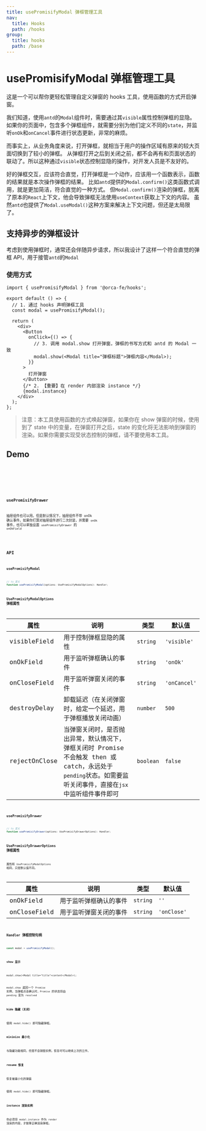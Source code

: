 ```yaml
---
title: usePromisifyModal 弹框管理工具
nav:
  title: Hooks
  path: /hooks
group:
  title: hooks
  path: /base
---
```


# usePromisifyModal 弹框管理工具

这是一个可以帮你更轻松管理自定义弹窗的 hooks 工具，使用函数的方式开启弹窗。

我们知道，使用`antd`的`Modal`组件时，需要通过其`visible`属性控制弹框的显隐。
如果你的页面中，包含多个弹框组件，就需要分别为他们定义不同的`state`，并监听`onOk`和`onCancel`事件进行状态更新，非常的麻烦。

而事实上，从业务角度来说，打开弹框，就相当于用户的操作区域有原来的较大页面切换到了较小的弹框。
从弹框打开之后到关闭之前，都不会再有和页面状态的联动了。所以这种通过`visible`状态控制显隐的操作，对开发人员是不友好的。

好的弹框交互，应该符合直觉，打开弹框是一个动作，应该用一个函数表示，函数的结果就是本次操作弹框的结果。
比如`antd`提供的`Modal.confirm()`这类函数式调用，就是更加简洁，符合直觉的一种方式。
但`Modal.confirm()`渲染的弹框，脱离了原本的`React`上下文，他会导致弹框无法使用`useContext`获取上下文的内容。
虽然`antd`也提供了`Modal.useModal()`这种方案来解决上下文问题，但还是太局限了。

## 支持异步的弹框设计

考虑到使用弹框时，通常还会伴随异步请求，所以我设计了这样一个符合直觉的弹框 API，用于接管`antd`的`Modal`

### 使用方式

```tsx | pure
import { usePromisifyModal } from '@orca-fe/hooks';

export default () => {
  // 1. 通过 hooks 声明弹框工具
  const modal = usePromisifyModal();

  return (
    <div>
      <Button
        onClick={() => {
          // 3. 调用 modal.show 打开弹窗，弹框的书写方式和 antd 的 Modal 一致
          modal.show(<Modal title="弹框标题">弹框内容</Modal>);
        }}
      >
        打开弹窗
      </Button>
      {/* 2. 【重要】在 render 内部渲染 instance */}
      {modal.instance}
    </div>
  );
};
```

> 注意：本工具使用函数的方式唤起弹窗，如果你在 show 弹窗的时候，使用到了 state 中的变量，在弹窗打开之后，state 的变化将无法影响到弹窗的渲染。如果你需要实现受状态控制的弹框，请不要使用本工具。

## Demo

<code title="基本使用" src="../../demo/usePromisifyModal/basic.tsx" />

<code title="带交互" description="弹窗中包含输入框等需要交互的内容" src="../../demo/usePromisifyModal/interactive.tsx" />

<code title="自定义弹窗" description="自定义弹窗指的是，你可以基于`Modal`封装属于自己的弹框组件，将复杂的业务逻辑放在弹框组件内部实现，只要对外仍保留 visible/onOk/onCancel 属性即可。" src="../../demo/usePromisifyModal/custom.tsx" />

### usePromisifyDrawer

抽屉组件也可以用。但是默认情况下，抽屉组件不带 onOk 确认事件，如果你打算对抽屉组件进行二次封装，并需要 `onOk` 事件，也可以单独设置 `usePromisifyDrawer` 的 `onOkField`

<code title="Drawer" description="我们对侧边抽屉组件 Drawer 也做了类似的封装。" src="../../demo/usePromisifyModal/drawer.tsx" />

## API

### usePromisifyModal

```ts | pure
// ts 定义
function usePromisifyModal(options: UsePromisifyModalOptions): Handler;
```

### UsePromisifyModalOptions 弹框属性

| 属性          | 说明                                                                                                                                                        | 类型      | 默认值       |
| ------------- | ----------------------------------------------------------------------------------------------------------------------------------------------------------- | --------- | ------------ |
| visibleField  | 用于控制弹框显隐的属性                                                                                                                                      | `string`  | `'visible'`  |
| onOkField     | 用于监听弹框确认的事件                                                                                                                                      | `string`  | `'onOk'`     |
| onCloseField  | 用于监听弹窗关闭的事件                                                                                                                                      | `string`  | `'onCancel'` |
| destroyDelay  | 卸载延迟（在关闭弹窗时，给定一个延迟，用于弹框播放关闭动画）                                                                                                | `number`  | `500`        |
| rejectOnClose | 当弹窗关闭时，是否抛出异常，默认情况下，弹框关闭时 Promise 不会触发 then 或 catch，永远处于`pending`状态。如需要监听关闭事件，直接在`jsx`中监听组件事件即可 | `boolean` | `false`      |

### usePromisifyDrawer

```ts | pure
// ts 定义
function usePromisifyDrawer(options: UsePromisifyDrawerOptions): Handler;
```

### UsePromisifyDrawerOptions 弹框属性

属性和 `UsePromisifyModalOptions` 相同，只是默认值不同。

| 属性         | 说明                   | 类型     | 默认值      |
| ------------ | ---------------------- | -------- | ----------- |
| onOkField    | 用于监听弹框确认的事件 | `string` | `''`        |
| onCloseField | 用于监听弹窗关闭的事件 | `string` | `'onClose'` |

### Handler 弹框控制句柄

```ts | pure
const modal = usePromisifyModal();
```

#### show 显示

```tsx | pure
modal.show(<Modal title="title">content</Modal>);
```

`modal.show` 返回一个 `Promise` 实例，当弹框点击确认时，`Promise` 的状态将由 `pending` 变为 `resolved`

#### hide 隐藏（关闭）

使用 `modal.hide()` 即可隐藏弹框。

#### minimize 最小化

与隐藏功能相同，但是不会销毁实例，恢复时可以继续上次的工作。

#### resume 恢复

恢复被最小化的弹窗

使用 `modal.hide()` 即可隐藏弹框。

#### instance 渲染实例

你必须将 `modal.instance` 作为 `render` 渲染的内容，才能够正确渲染弹框。
